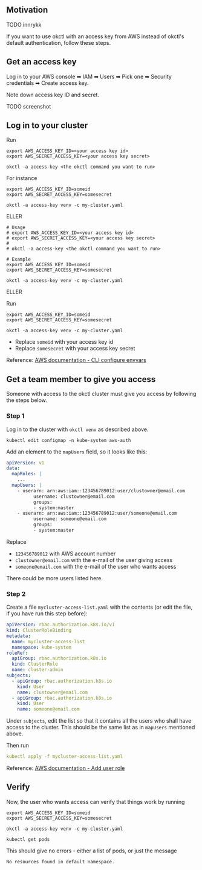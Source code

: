 ## Motivation

TODO innrykk

If you want to use okctl with an access key from AWS instead of okctl's default authentication, follow these steps.

## Get an access key

Log in to your AWS console ➡ IAM ➡ Users ➡ Pick one ➡ Security credentials ➡ Create access key.

Note down access key ID and secret.

TODO screenshot

## Log in to your cluster

Run

```shell
export AWS_ACCESS_KEY_ID=<your access key id>
export AWS_SECRET_ACCESS_KEY=<your access key secret>

okctl -a access-key <the okctl command you want to run> 
```

For instance

```shell
export AWS_ACCESS_KEY_ID=someid
export AWS_SECRET_ACCESS_KEY=somesecret

okctl -a access-key venv -c my-cluster.yaml 
```

ELLER

```shell
# Usage
# export AWS_ACCESS_KEY_ID=<your access key id>
# export AWS_SECRET_ACCESS_KEY=<your access key secret>
#
# okctl -a access-key <the okctl command you want to run>

# Example
export AWS_ACCESS_KEY_ID=someid
export AWS_SECRET_ACCESS_KEY=somesecret

okctl -a access-key venv -c my-cluster.yaml
```

ELLER

Run

```shell
export AWS_ACCESS_KEY_ID=someid
export AWS_SECRET_ACCESS_KEY=somesecret

okctl -a access-key venv -c my-cluster.yaml 
```


* Replace `someid` with your access key id
* Replace `somesecret` with your access key secret

Reference: 
  [AWS documentation - CLI configure envvars](https://docs.aws.amazon.com/cli/latest/userguide/cli-configure-envvars.html)

## Get a team member to give you access

Someone with access to the okctl cluster must give you access by following the steps below.

### Step 1

Log in to the cluster with `okctl venv` as described above.

```shell
kubectl edit configmap -n kube-system aws-auth
```

Add an element to the `mapUsers` field, so it looks like this:

```yaml
apiVersion: v1
data:
  mapRoles: |
    ...
  mapUsers: |
    - userarn: arn:aws:iam::123456789012:user/clustowner@email.com
          username: clustowner@email.com
          groups:
          - system:master
    - userarn: arn:aws:iam::123456789012:user/someone@email.com
          username: someone@email.com
          groups:
          - system:master
```

Replace

* `123456789012` with AWS account number
* `clustowner@email.com` with the e-mail of the user giving access 
* `someone@email.com` with the e-mail of the user who wants access 

There could be more users listed here.

### Step 2

Create a file `mycluster-access-list.yaml` with the contents (or edit the file, if you have run this step before):

```yaml
apiVersion: rbac.authorization.k8s.io/v1
kind: ClusterRoleBinding
metadata:
  name: mycluster-access-list
  namespace: kube-system
roleRef:
  apiGroup: rbac.authorization.k8s.io
  kind: ClusterRole
  name: cluster-admin
subjects:
  - apiGroup: rbac.authorization.k8s.io
    kind: User
    name: clustowner@email.com
  - apiGroup: rbac.authorization.k8s.io
    kind: User
    name: someone@email.com
```

Under `subjects`, edit the list so that it contains all the users who shall have access to the cluster. This should be
the same list as in `mapUsers` mentioned above.

Then run

```yaml
kubectl apply -f mycluster-access-list.yaml
```

Reference: [AWS documentation - Add user role](https://docs.aws.amazon.com/eks/latest/userguide/add-user-role.html)

## Verify

Now, the user who wants access can verify that things work by running

```shell
export AWS_ACCESS_KEY_ID=someid
export AWS_SECRET_ACCESS_KEY=somesecret

okctl -a access-key venv -c my-cluster.yaml

kubectl get pods
```

This should give no errors - either a list of pods, or just the message

```
No resources found in default namespace.
```
